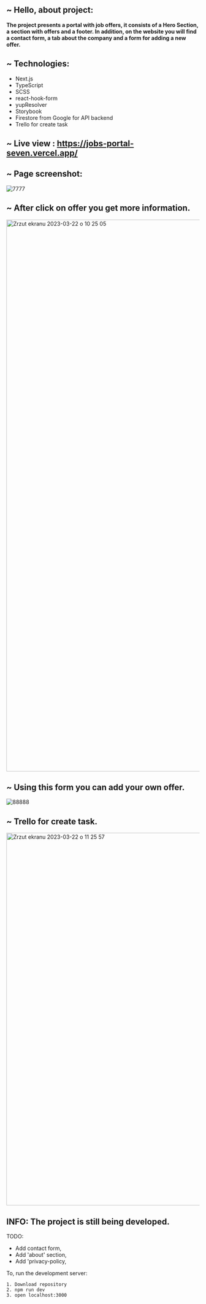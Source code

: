 
## ~ Hello, about project:

**The project presents a portal with job offers, it consists of a Hero Section, a section with offers and a footer. In addition, on the website you will find a contact form, a tab about the company and a form for adding a new offer.**


## ~ Technologies: 

- Next.js
- TypeScript
- SCSS
- react-hook-form
- yupResolver
- Storybook
- Firestore from Google for API backend
- Trello for create task

## ~ Live view : https://jobs-portal-seven.vercel.app/

## ~ Page screenshot: 

![7777](https://user-images.githubusercontent.com/16814863/226873109-28ac7659-e8bf-4ea6-975e-0b1c41ed6892.png)

## ~ After click on offer you get more information.

<img width="1438" alt="Zrzut ekranu 2023-03-22 o 10 25 05" src="https://user-images.githubusercontent.com/16814863/226869571-695dec0a-0989-4d5e-b42b-a48ada43298b.png">

## ~ Using this form you can add your own offer.
![88888](https://user-images.githubusercontent.com/16814863/226870020-d73a063a-97ef-42e0-bbd6-5c78a75f1050.png)

## ~ Trello for create task.

<img width="971" alt="Zrzut ekranu 2023-03-22 o 11 25 57" src="https://user-images.githubusercontent.com/16814863/226875210-e2977da8-bbfd-442d-80d5-5c1c9cfb4854.png">


## INFO: The project is still being developed.
  TODO:
   - Add contact form,
   - Add 'about' section,
   - Add 'privacy-policy,
   
To, run the development server:
```
1. Download repository
2. npm run dev
3. open localhost:3000
```
